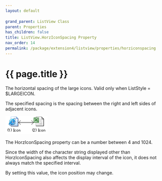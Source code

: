 ```yaml
---
layout: default

grand_parent: ListView Class
parent: Properties
has_children: false
title: ListView.HorzIconSpacing Property
nav_order: 14
permalink: /package/extension4/listview/properties/horziconspacing
---
```

# {{ page.title }}

The horizontal spacing of the large icons. Valid only when ListStyle = $LARGEICON.

The specified spacing is the spacing between the right and left sides of adjacent icons.


<a href="/img/Package/Ext4-ListView-HorzIconSpacing.PNG" target="_blank">
<img src="/img/Package/Ext4-ListView-HorzIconSpacing.PNG" alt="login image"></a>

The HorzIconSpacing property can be a number between 4 and 1024.

Since the width of the character string displayed other than HorzIconSpacing also affects the display interval of the icon, it does not always match the specified interval.

By setting this value, the icon position may change. 